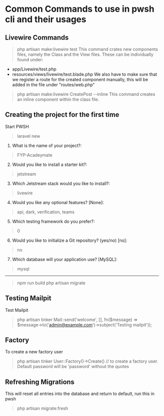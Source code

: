 # Common Commands to use in pwsh cli and their usages

## Livewire Commands

> php artisan make:livewire test
This command crates new components files, namely the Class and the View files. These can be individually found under:
- app/Livewire/test.php
- resources/views/livewire/test.blade.php
We also have to make sure that we register a route for the created component manually, this will be added in the file under "routes/web.php"

> php artisan make:livewire CreatePost --inline
This command creates an inline component within the class file.

## Creating the project for the first time
Start PWSH
> laravel new
1. What is the name of your project?:
 > FYP-Acadeymate
2. Would you like to install a starter kit?:
 > jetstream
3. Which Jetstream stack would you like to install?:
 > livewire
4. Would you like any optional features? [None]:
 > api, dark, verification, teams 
5. Which testing framework do you prefer?:
 > 0
6. Would you like to initialize a Git repository? (yes/no) [no]:
 > no
7. Which database will your application use? [MySQL]:
 > mysql
------------------------------------
> npm run build
> php artisan migrate

## Testing Mailpit
Test Mailpit
> php artisan tinker
> Mail::send('welcome', [], fn($message) => $message->to('admin@example.com')->subject('Testing mailpit'));

## Factory
To create a new factory user
>php artisan tinker
>User::Factory()->Create() // to create a factory user. Default password will be 'password' without the quotes

## Refreshing Migrations
This will reset all entries into the database and return to default, run this in pwsh
> php artisan migrate:fresh